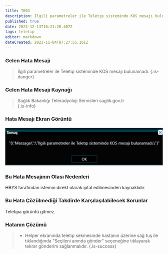 ```yaml
---
title: T003
description: İlgili parametreler ile Teletıp sisteminde KOS mesajı bulunamadı.
published: true
date: 2023-12-13T16:21:20.407Z
tags: teletıp
editor: markdown
dateCreated: 2023-11-04T07:27:55.161Z
---
```



### Gelen Hata Mesajı 
> İlgili parametreler ile Teletıp sisteminde KOS mesajı bulunamadı.
{.is-danger}


### Gelen Hata Mesajı Kaynağı
> Sağlık Bakanlığı Teleradyoloji Servisleri  saglik.gov.tr  
{.is-info}


### Hata Mesajı Ekran Görüntü

![t003.png](/hatagoruntu/t003.png)

### Bu Hata Mesajının Olası Nedenleri 

HBYS tarafından istemin direkt olarak iptal edilmesinden kaynaklıdır.

### Bu Hata Çözülmediği Takdirde Karşılaşılabilecek Sorunlar

Teletıpa görüntü gitmez.

### Hatanın Çözümü

> - Helper ekranında teletıp sekmesinde hastanın üzerine sağ tuş ile tıklandığında "Seçileni anında gönder" seçeneğine tıklayarak tekrar gönderim sağlanmalıdır.
{.is-success}



